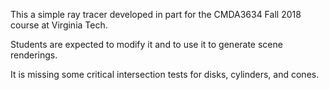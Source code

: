 This a simple ray tracer developed in part for the CMDA3634 Fall 2018 course at Virginia Tech.

Students are expected to modify it and to use it to generate scene renderings.

It is missing some critical intersection tests for disks, cylinders, and cones. 